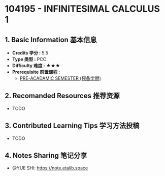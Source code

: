 # 104195 - INFINITESIMAL CALCULUS 1

## 1. Basic Information 基本信息

-   **Credits 学分 :** 5.5
-   **Type 类型 :** PCC
-   **Difficulty 难度 :** ★★★
-   **Prerequisite 前置课程 :**
    -   [PRE-ACADAMIC SEMESTER (预备学期)](../prep.md)

## 2. Recomanded Resources 推荐资源

-   TODO

## 3. Contributed Learning Tips 学习方法投稿

-   TODO

## 4. Notes Sharing 笔记分享

-   @YUE SHI: https://note.etalib.space